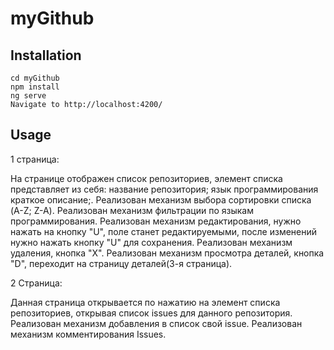 # myGithub
## Installation
```git clone https://github.com/jkulakovski/myGithub.git
cd myGithub
npm install
ng serve
Navigate to http://localhost:4200/
```
## Usage
1 страница:

На странице отображен список репозиториев, элемент списка представляет из себя: название репозитория; язык программирования краткое описание;.
Реализован механизм выбора сортировки списка (A-Z; Z-A).
Реализован механизм фильтрации по языкам программирования.
Реализован механизм редактирования, нужно нажать на кнопку "U", поле станет редактируемыми, после изменений нужно нажать кнопку "U" для сохранения.
Реализован механизм удаления, кнопка "X".
Реализован механизм просмотра деталей, кнопка "D", переходит на страницу деталей(3-я страница).

2 Страница:

Данная страница открывается по нажатию на элемент списка репозиториев, открывая список issues для данного репозитория.
Реализован механизм добавления в список свой issue.
Реализован механизм комментирования Issues.
